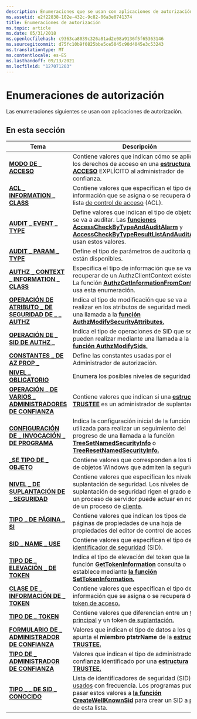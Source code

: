 ```yaml
---
description: Enumeraciones que se usan con aplicaciones de autorización.
ms.assetid: e2f22838-102e-432c-9c82-06a3e0741374
title: Enumeraciones de autorización
ms.topic: article
ms.date: 05/31/2018
ms.openlocfilehash: c9363ca8039c326a81ad2e08a9136f5f65363146
ms.sourcegitcommit: d75fc10b9f0825bbe5ce5045c90d4045e3c53243
ms.translationtype: MT
ms.contentlocale: es-ES
ms.lasthandoff: 09/13/2021
ms.locfileid: "127071203"
---
```

# <a name="authorization-enumerations"></a>Enumeraciones de autorización

Las enumeraciones siguientes se usan con aplicaciones de autorización.

## <a name="in-this-section"></a>En esta sección



| Tema                                                                                          | Descripción                                                                                                                                                                                                                                                                           |
|------------------------------------------------------------------------------------------------|---------------------------------------------------------------------------------------------------------------------------------------------------------------------------------------------------------------------------------------------------------------------------------------|
| [**MODO DE \_ ACCESO**](/windows/win32/api/accctrl/ne-accctrl-access_mode)<br/>                                                 | Contiene valores que indican cómo se aplican los derechos de acceso en una [**estructura \_ DE ACCESO**](/windows/desktop/api/AccCtrl/ns-accctrl-explicit_access_a) EXPLÍCITO al administrador de confianza.<br/>                                                                                                                                      |
| [**ACL \_ INFORMATION \_ CLASS**](/windows/desktop/api/Winnt/ne-winnt-acl_information_class)<br/>                            | Contiene valores que especifican el tipo de información que se asigna o se recupera de una lista [de control de acceso](/windows/desktop/SecGloss/a-gly) (ACL).<br/>                                                               |
| [**AUDIT \_ EVENT \_ TYPE**](/windows/desktop/api/Winnt/ne-winnt-audit_event_type)<br/>                                      | Define valores que indican el tipo de objeto que se va a auditar. Las [**funciones AccessCheckByTypeAndAuditAlarm**](/windows/desktop/api/Winbase/nf-winbase-accesscheckbytypeandauditalarma) y [**AccessCheckByTypeResultListAndAuditAlarm**](/windows/desktop/api/Winbase/nf-winbase-accesscheckbytyperesultlistandauditalarma) usan estos valores.<br/>   |
| [**AUDIT \_ PARAM \_ TYPE**](/windows/desktop/api/Adtgen/ne-adtgen-audit_param_type)<br/>                                      | Define el tipo de parámetros de auditoría que están disponibles.<br/>                                                                                                                                                                                                                   |
| [**AUTHZ \_ CONTEXT \_ INFORMATION \_ CLASS**](/windows/desktop/api/Authz/ne-authz-authz_context_information_class)<br/>       | Especifica el tipo de información que se va a recuperar de un AuthzClientContext existente. La función [**AuthzGetInformationFromContext**](/windows/desktop/api/Authz/nf-authz-authzgetinformationfromcontext) usa esta enumeración.<br/>                                                                  |
| [**OPERACIÓN DE ATRIBUTO \_ DE SEGURIDAD DE \_ \_ AUTHZ**](/windows/desktop/api/Authz/ne-authz-authz_security_attribute_operation)<br/> | Indica el tipo de modificación que se va a realizar en los atributos de seguridad mediante una llamada a la [**función AuthzModifySecurityAttributes.**](/windows/desktop/api/Authz/nf-authz-authzmodifysecurityattributes)<br/>                                                                                                     |
| [**OPERACIÓN DE \_ SID DE AUTHZ \_**](/windows/desktop/api/Authz/ne-authz-authz_sid_operation)<br/>                                | Indica el tipo de operaciones de SID que se pueden realizar mediante una llamada a la [**función AuthzModifySids.**](/windows/desktop/api/Authz/nf-authz-authzmodifysids)<br/>                                                                                                                                                |
| [**CONSTANTES \_ DE AZ PROP \_**](/windows/win32/api/azroles/ne-azroles-az_prop_constants)<br/>                                    | Define las constantes usadas por el Administrador de autorización.<br/>                                                                                                                                                                                                                           |
| [**NIVEL \_ OBLIGATORIO**](/windows/desktop/api/Winnt/ne-winnt-mandatory_level)<br/>                                         | Enumera los posibles niveles de seguridad.<br/>                                                                                                                                                                                                                                        |
| [**OPERACIÓN \_ DE VARIOS \_ ADMINISTRADORES DE CONFIANZA**](/windows/desktop/api/AccCtrl/ne-accctrl-multiple_trustee_operation)<br/>                  | Contiene valores que indican si una [**estructura TRUSTEE**](/windows/desktop/api/AccCtrl/ns-accctrl-trustee_a) es un administrador de suplantación.<br/>                                                                                                                                                                  |
| [**CONFIGURACIÓN DE \_ INVOCACIÓN \_ DE PROGRAMA**](/windows/win32/api/accctrl/ne-accctrl-prog_invoke_setting)<br/>                                | Indica la configuración inicial de la función utilizada para realizar un seguimiento del progreso de una llamada a la función [**TreeSetNamedSecurityInfo**](/windows/desktop/api/Aclapi/nf-aclapi-treesetnamedsecurityinfoa) o [**TreeResetNamedSecurityInfo.**](/windows/desktop/api/Aclapi/nf-aclapi-treeresetnamedsecurityinfoa)<br/>                                       |
| [**\_SE TIPO DE \_ OBJETO**](/windows/desktop/api/AccCtrl/ne-accctrl-se_object_type)<br/>                                          | Contiene valores que corresponden a los tipos de objetos Windows que admiten la seguridad.<br/>                                                                                                                                                                                     |
| [**NIVEL \_ DE SUPLANTACIÓN DE \_ SEGURIDAD**](/windows/desktop/api/Winnt/ne-winnt-security_impersonation_level)<br/>              | Contiene valores que especifican los niveles de suplantación de seguridad. Los niveles de suplantación de seguridad rigen el grado en que un proceso de servidor puede actuar en nombre de un proceso de [cliente](/windows/desktop/SecGloss/p-gly).<br/>                                 |
| [**TIPO \_ DE PÁGINA \_ SI**](/windows/desktop/api/Aclui/ne-aclui-si_page_type)<br/>                                              | Contiene valores que indican los tipos de páginas de propiedades de una hoja de propiedades del editor de control de acceso.<br/>                                                                                                                                                                      |
| [**SID \_ NAME \_ USE**](/windows/desktop/api/Winnt/ne-winnt-sid_name_use)<br/>                                              | Contiene valores que especifican el tipo de un [identificador de seguridad](/windows/desktop/SecGloss/s-gly) (SID).<br/>                                                                                                                |
| [**TIPO DE \_ ELEVACIÓN \_ DE TOKEN**](/windows/desktop/api/Winnt/ne-winnt-token_elevation_type)<br/>                             | Indica el tipo de elevación del token que la función [**GetTokenInformation**](/windows/win32/api/securitybaseapi/nf-securitybaseapi-gettokeninformation) consulta o establece mediante [**la función SetTokenInformation.**](/windows/win32/api/securitybaseapi/nf-securitybaseapi-settokeninformation)<br/>                                                                          |
| [**CLASE DE \_ INFORMACIÓN DE \_ TOKEN**](/windows/desktop/api/Winnt/ne-winnt-token_information_class)<br/>                        | Contiene valores que especifican el tipo de información que se asigna o se recupera de un [token de acceso.](/windows/desktop/SecGloss/a-gly)<br/>                                                                                          |
| [**TIPO DE \_ TOKEN**](/windows/desktop/api/Winnt/ne-winnt-token_type)<br/>                                                   | Contiene valores que diferencian entre un [token principal](/windows/desktop/SecGloss/p-gly) y un token [de suplantación.](/windows/desktop/SecGloss/i-gly)<br/>                     |
| [**FORMULARIO DE \_ ADMINISTRADOR DE CONFIANZA**](/windows/desktop/api/AccCtrl/ne-accctrl-trustee_form)<br/>                                               | Valores que indican el tipo de datos a los que apunta el **miembro ptstrName** de la [**estructura TRUSTEE.**](/windows/desktop/api/AccCtrl/ns-accctrl-trustee_a)<br/>                                                                                                                                                  |
| [**TIPO DE \_ ADMINISTRADOR DE CONFIANZA**](/windows/desktop/api/AccCtrl/ne-accctrl-trustee_type)<br/>                                               | Valores que indican el tipo de administrador de confianza identificado por una [**estructura TRUSTEE.**](/windows/desktop/api/AccCtrl/ns-accctrl-trustee_a)<br/>                                                                                                                                                                             |
| [**TIPO \_ \_ DE SID \_ CONOCIDO**](/windows/desktop/api/Winnt/ne-winnt-well_known_sid_type)<br/>                               | Lista de identificadores de seguridad (SID) [usados](/windows/desktop/SecGloss/s-gly) con frecuencia. Los programas pueden pasar estos valores a [**la función CreateWellKnownSid**](/windows/win32/api/securitybaseapi/nf-securitybaseapi-createwellknownsid) para crear un SID a partir de esta lista.<br/> |



 

 

